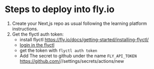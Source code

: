 # Steps to deploy into fly.io

1. Create your Next,js repo as usual following the learning platform instructions.
2. Get the flyctl auth token:
   - install flyctl https://fly.io/docs/getting-started/installing-flyctl/
   - [login in the flyctl](https://fly.io/docs/getting-started/log-in-to-fly/)
   - get the token with `flyctl auth token`
   - Add The secret to github under the name `FLY_API_TOKEN` https://github.com/<username>/<project-slug>/settings/secrets/actions/new

